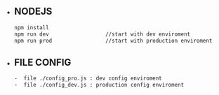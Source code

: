 - ## NODEJS

  ```bash
  npm install
  npm run dev                  //start with dev enviroment
  npm run prod                 //start with production enviroment
  ```

- ## FILE CONFIG

     ```bash
    -  file ./config_pro.js : dev config enviroment
    -  file ./config_dev.js : production config enviroment
    ``` 